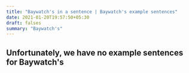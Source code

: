 ```yaml
---
title: "Baywatch's in a sentence | Baywatch's example sentences"
date: 2021-01-20T19:57:50+05:30
draft: falses
summary: "Baywatch's"
---
```

## Unfortunately, we have no example sentences for Baywatch's                 
